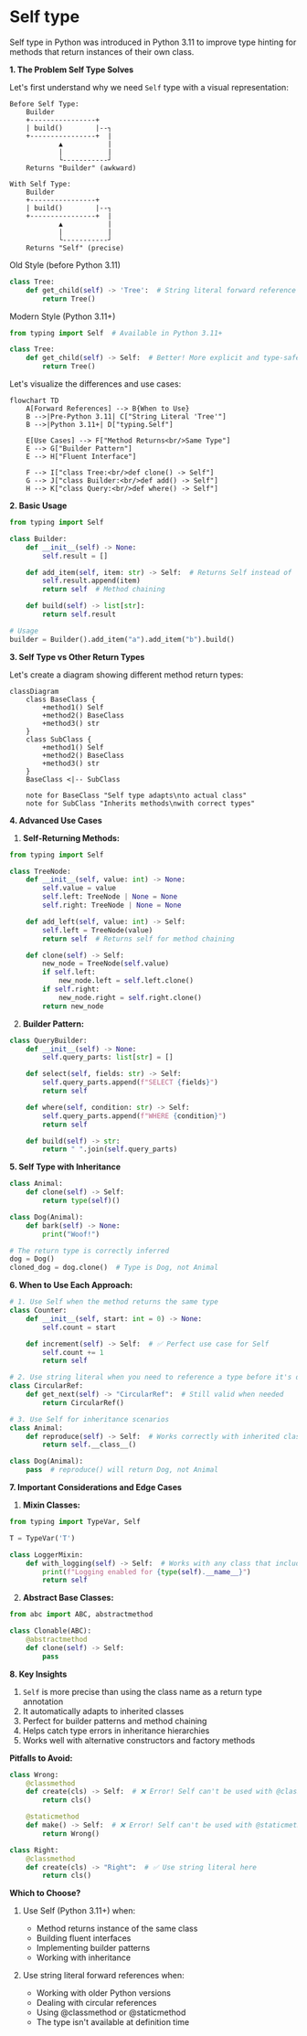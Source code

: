 # Self type

Self type in Python was introduced in Python 3.11 to improve type hinting for methods that return instances of their own class.

**1. The Problem Self Type Solves**

Let's first understand why we need `Self` type with a visual representation:

```goat
Before Self Type:
    Builder
    +----------------+
    | build()        |--┐
    +----------------+  |
            ▲           |
            |           |
            └-----------┘
    Returns "Builder" (awkward)

With Self Type:
    Builder
    +----------------+
    | build()        |--┐
    +----------------+  |
            ▲           |
            |           |
            └-----------┘
    Returns "Self" (precise)
```

Old Style (before Python 3.11)
```python
class Tree:
    def get_child(self) -> 'Tree':  # String literal forward reference
        return Tree()
```

Modern Style (Python 3.11+)
```python
from typing import Self  # Available in Python 3.11+

class Tree:
    def get_child(self) -> Self:  # Better! More explicit and type-safe
        return Tree()
```

Let's visualize the differences and use cases:

```mermaid
flowchart TD
    A[Forward References] --> B{When to Use}
    B -->|Pre-Python 3.11| C["String Literal 'Tree'"]
    B -->|Python 3.11+| D["typing.Self"]

    E[Use Cases] --> F["Method Returns<br/>Same Type"]
    E --> G["Builder Pattern"]
    E --> H["Fluent Interface"]

    F --> I["class Tree:<br/>def clone() -> Self"]
    G --> J["class Builder:<br/>def add() -> Self"]
    H --> K["class Query:<br/>def where() -> Self"]
```

**2. Basic Usage**

```python
from typing import Self

class Builder:
    def __init__(self) -> None:
        self.result = []

    def add_item(self, item: str) -> Self:  # Returns Self instead of 'Builder'
        self.result.append(item)
        return self  # Method chaining

    def build(self) -> list[str]:
        return self.result

# Usage
builder = Builder().add_item("a").add_item("b").build()
```

**3. Self Type vs Other Return Types**

Let's create a diagram showing different method return types:

```mermaid
classDiagram
    class BaseClass {
        +method1() Self
        +method2() BaseClass
        +method3() str
    }
    class SubClass {
        +method1() Self
        +method2() BaseClass
        +method3() str
    }
    BaseClass <|-- SubClass

    note for BaseClass "Self type adapts\nto actual class"
    note for SubClass "Inherits methods\nwith correct types"
```

**4. Advanced Use Cases**

1. **Self-Returning Methods:**
```python
from typing import Self

class TreeNode:
    def __init__(self, value: int) -> None:
        self.value = value
        self.left: TreeNode | None = None
        self.right: TreeNode | None = None

    def add_left(self, value: int) -> Self:
        self.left = TreeNode(value)
        return self  # Returns self for method chaining

    def clone(self) -> Self:
        new_node = TreeNode(self.value)
        if self.left:
            new_node.left = self.left.clone()
        if self.right:
            new_node.right = self.right.clone()
        return new_node
```

2. **Builder Pattern:**
```python
class QueryBuilder:
    def __init__(self) -> None:
        self.query_parts: list[str] = []

    def select(self, fields: str) -> Self:
        self.query_parts.append(f"SELECT {fields}")
        return self

    def where(self, condition: str) -> Self:
        self.query_parts.append(f"WHERE {condition}")
        return self

    def build(self) -> str:
        return " ".join(self.query_parts)
```

**5. Self Type with Inheritance**

```python
class Animal:
    def clone(self) -> Self:
        return type(self)()

class Dog(Animal):
    def bark(self) -> None:
        print("Woof!")

# The return type is correctly inferred
dog = Dog()
cloned_dog = dog.clone()  # Type is Dog, not Animal
```

**6. When to Use Each Approach:**

```python
# 1. Use Self when the method returns the same type
class Counter:
    def __init__(self, start: int = 0) -> None:
        self.count = start

    def increment(self) -> Self:  # ✅ Perfect use case for Self
        self.count += 1
        return self

# 2. Use string literal when you need to reference a type before it's defined
class CircularRef:
    def get_next(self) -> "CircularRef":  # Still valid when needed
        return CircularRef()

# 3. Use Self for inheritance scenarios
class Animal:
    def reproduce(self) -> Self:  # Works correctly with inherited classes
        return self.__class__()

class Dog(Animal):
    pass  # reproduce() will return Dog, not Animal
```

**7. Important Considerations and Edge Cases**

1. **Mixin Classes:**
```python
from typing import TypeVar, Self

T = TypeVar('T')

class LoggerMixin:
    def with_logging(self) -> Self:  # Works with any class that includes this mixin
        print(f"Logging enabled for {type(self).__name__}")
        return self
```

2. **Abstract Base Classes:**
```python
from abc import ABC, abstractmethod

class Clonable(ABC):
    @abstractmethod
    def clone(self) -> Self:
        pass
```

**8. Key Insights**

1. `Self` is more precise than using the class name as a return type annotation
2. It automatically adapts to inherited classes
3. Perfect for builder patterns and method chaining
4. Helps catch type errors in inheritance hierarchies
5. Works well with alternative constructors and factory methods

**Pitfalls to Avoid:**
```python
class Wrong:
    @classmethod
    def create(cls) -> Self:  # ❌ Error! Self can't be used with @classmethod
        return cls()

    @staticmethod
    def make() -> Self:  # ❌ Error! Self can't be used with @staticmethod
        return Wrong()

class Right:
    @classmethod
    def create(cls) -> "Right":  # ✅ Use string literal here
        return cls()
```

**Which to Choose?**

1. Use Self (Python 3.11+) when:
    - Method returns instance of the same class
    -  Building fluent interfaces
    -  Implementing builder patterns
    -  Working with inheritance

2. Use string literal forward references when:
    - Working with older Python versions
    - Dealing with circular references
    - Using @classmethod or @staticmethod
    - The type isn't available at definition time
